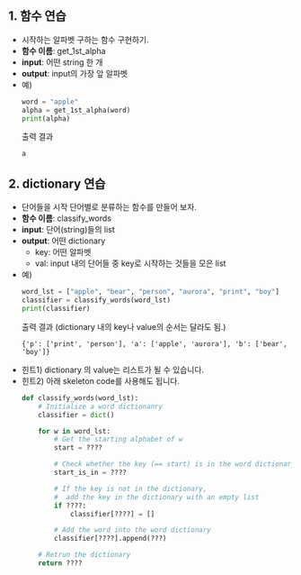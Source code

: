 ## 1. 함수 연습
- 시작하는 알파벳 구하는 함수 구현하기.
- **함수 이름**: get_1st_alpha
- **input**: 어떤 string 한 개
- **output**: input의 가장 앞 알파벳
- 예) 
    ```python
    word = "apple"
    alpha = get_1st_alpha(word)
    print(alpha)
    ```
    출력 결과
    ```
    a
    ```

## 2. dictionary 연습
- 단어들을 시작 단어별로 분류하는 함수를 만들어 보자.
- **함수 이름**: classify_words
- **input**: 단어(string)들의 list
- **output**: 어떤 dictionary
    - key: 어떤 알파벳
    - val: input 내의 단어들 중 key로 시작하는 것들을 모은 list
- 예)
    ```python 
    word_lst = ["apple", "bear", "person", "aurora", "print", "boy"]
    classifier = classify_words(word_lst)
    print(classifier)
    ```
    출력 결과 (dictionary 내의 key나 value의 순서는 달라도 됨.)
    ```
    {'p': ['print', 'person'], 'a': ['apple', 'aurora'], 'b': ['bear', 'boy']}
    ```
- 힌트1) dictionary 의 value는 리스트가 될 수 있습니다.
- 힌트2) 아래 skeleton code를 사용해도 됩니다.
    ```python
    def classify_words(word_lst):
        # Initialize a word dictionanry
        classifier = dict()

        for w in word_lst:
            # Get the starting alphabet of w
            start = ????

            # Check whether the key (== start) is in the word dictionary
            start_is_in = ????

            # If the key is not in the dictionary, 
            #  add the key in the dictionary with an empty list
            if ????:
                classifier[????] = []

            # Add the word into the word dictionary
            classifier[????].append(???)

        # Retrun the dictionary
        return ????
    ```
    

